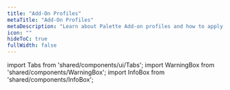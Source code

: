 ```yaml
---
title: "Add-On Profiles"
metaTitle: "Add-On Profiles"
metaDescription: "Learn about Palette Add-on profiles and how to apply them to your clusters."
icon: ""
hideToC: true
fullWidth: false
---
```


import Tabs from 'shared/components/ui/Tabs';
import WarningBox from 'shared/components/WarningBox';
import InfoBox from 'shared/components/InfoBox';